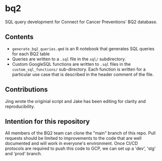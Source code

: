 # bq2

SQL query development for Connect for Cancer Preventions' BQ2 database.

## Contents

-   `generate_bq2_queries.qmd` is an R notebook that generates SQL
    queries for each BQ2 table
-   Queries are written to a `.sql` file in the `sql/` subdirectory.
-   Custom GoogleSQL functions are written to `.sql` files in the
    `custom_sql_functions/` sub-directory. Each function is written for
    a particular use case that is described in the header comment of the
    file.

## Contributions

Jing wrote the originial script and Jake has been editing for clarity
and reproducibility.

## Intention for this repository

All members of the BQ2 team can clone the "main" branch of this repo.
Pull requests should be limited to improvements to the code that are
well documented and will work in everyone's environment. Once CI/CD
protocols are required to push this code to GCP, we can set up a 'dev',
'stg' and 'prod' branch.
